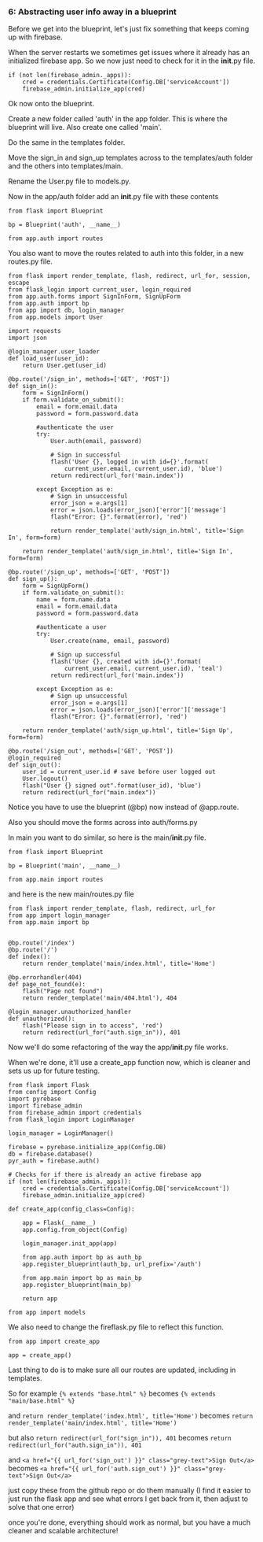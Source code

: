 ### 6: Abstracting user info away in a blueprint

Before we get into the blueprint, let's just fix something that keeps coming up with firebase.

When the server restarts we sometimes get issues where it already has an initialized firebase app. So we now just need to check for it in the __init__.py file.

```
if (not len(firebase_admin._apps)):
    cred = credentials.Certificate(Config.DB['serviceAccount'])
    firebase_admin.initialize_app(cred)
```

Ok now onto the blueprint.

Create a new folder called 'auth' in the app folder. This is where the blueprint will live. Also create one called 'main'.

Do the same in the templates folder.

Move the sign_in and sign_up templates across to the templates/auth folder and the others into templates/main.

Rename the User.py file to models.py.

Now in the app/auth folder add an __init__.py file with these contents
```
from flask import Blueprint

bp = Blueprint('auth', __name__)

from app.auth import routes
```

You also want to move the routes related to auth into this folder, in a new routes.py file.

```
from flask import render_template, flash, redirect, url_for, session, escape
from flask_login import current_user, login_required
from app.auth.forms import SignInForm, SignUpForm
from app.auth import bp
from app import db, login_manager
from app.models import User

import requests
import json

@login_manager.user_loader
def load_user(user_id):
    return User.get(user_id)

@bp.route('/sign_in', methods=['GET', 'POST'])
def sign_in():
    form = SignInForm()
    if form.validate_on_submit():
        email = form.email.data
        password = form.password.data

        #authenticate the user
        try:
            User.auth(email, password)

            # Sign in successful
            flash('User {}, logged in with id={}'.format(
                current_user.email, current_user.id), 'blue')
            return redirect(url_for('main.index'))

        except Exception as e:
            # Sign in unsuccessful
            error_json = e.args[1]
            error = json.loads(error_json)['error']['message']
            flash("Error: {}".format(error), 'red')
            
            return render_template('auth/sign_in.html', title='Sign In', form=form)
        
    return render_template('auth/sign_in.html', title='Sign In', form=form)

@bp.route('/sign_up', methods=['GET', 'POST'])
def sign_up():
    form = SignUpForm()
    if form.validate_on_submit():
        name = form.name.data
        email = form.email.data
        password = form.password.data

        #authenticate a user
        try:
            User.create(name, email, password)

            # Sign up successful
            flash('User {}, created with id={}'.format(
                current_user.email, current_user.id), 'teal')
            return redirect(url_for('main.index'))

        except Exception as e:
            # Sign up unsuccessful
            error_json = e.args[1]
            error = json.loads(error_json)['error']['message']
            flash("Error: {}".format(error), 'red')
        
    return render_template('auth/sign_up.html', title='Sign Up', form=form)
    
@bp.route('/sign_out', methods=['GET', 'POST'])
@login_required
def sign_out():
    user_id = current_user.id # save before user logged out
    User.logout()
    flash("User {} signed out".format(user_id), 'blue')
    return redirect(url_for("main.index"))
```

Notice you have to use the blueprint (@bp) now instead of @app.route.

Also you should move the forms across into auth/forms.py

In main you want to do similar, so here is the main/__init__.py file.
```
from flask import Blueprint

bp = Blueprint('main', __name__)

from app.main import routes
```

and here is the new main/routes.py file

```
from flask import render_template, flash, redirect, url_for
from app import login_manager
from app.main import bp


@bp.route('/index')
@bp.route('/')
def index():
    return render_template('main/index.html', title='Home')

@bp.errorhandler(404)
def page_not_found(e):
    flash("Page not found")
    return render_template('main/404.html'), 404

@login_manager.unauthorized_handler
def unauthorized():
    flash("Please sign in to access", 'red')
    return redirect(url_for("auth.sign_in")), 401
```

Now we'll do some refactoring of the way the app/__init__.py file works.

When we're done, it'll use a create_app function now, which is cleaner and sets us up for future testing.
```
from flask import Flask
from config import Config
import pyrebase
import firebase_admin
from firebase_admin import credentials
from flask_login import LoginManager

login_manager = LoginManager()

firebase = pyrebase.initialize_app(Config.DB)
db = firebase.database()
pyr_auth = firebase.auth()

# Checks for if there is already an active firebase app
if (not len(firebase_admin._apps)):
    cred = credentials.Certificate(Config.DB['serviceAccount'])
    firebase_admin.initialize_app(cred)

def create_app(config_class=Config):

    app = Flask(__name__)
    app.config.from_object(Config)

    login_manager.init_app(app)

    from app.auth import bp as auth_bp
    app.register_blueprint(auth_bp, url_prefix='/auth')

    from app.main import bp as main_bp
    app.register_blueprint(main_bp)

    return app

from app import models
```

We also need to change the fireflask.py file to reflect this function.

```
from app import create_app

app = create_app()
```
Last thing to do is to make sure all our routes are updated, including in templates.

So for example 
`{% extends "base.html" %}`
becomes
`{% extends "main/base.html" %}`

and 
`return render_template('index.html', title='Home')`
becomes
`return render_template('main/index.html', title='Home')`

but also 
`return redirect(url_for("sign_in")), 401`
becomes
`return redirect(url_for("auth.sign_in")), 401`

and
`<a href="{{ url_for('sign_out') }}" class="grey-text">Sign Out</a>`
becomes
`<a href="{{ url_for('auth.sign_out') }}" class="grey-text">Sign Out</a>`

just copy these from the github repo or do them manually (I find it easier to just run the flask app and see what errors I get back from it, then adjust to solve that one error)

once you're done, everything should work as normal, but you have a much cleaner and scalable architecture!

